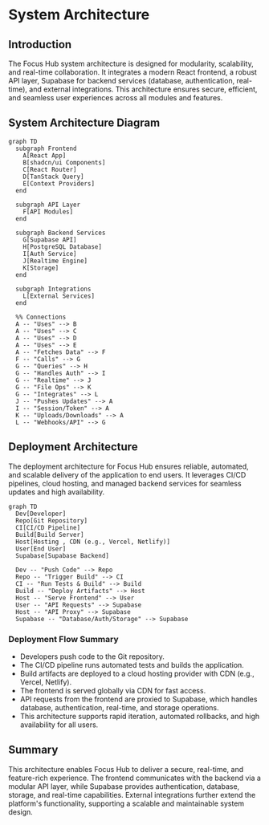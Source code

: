 # System Architecture

## Introduction
The Focus Hub system architecture is designed for modularity, scalability, and real-time collaboration. It integrates a modern React frontend, a robust API layer, Supabase for backend services (database, authentication, real-time), and external integrations. This architecture ensures secure, efficient, and seamless user experiences across all modules and features.

## System Architecture Diagram
```mermaid
graph TD
  subgraph Frontend
    A[React App]
    B[shadcn/ui Components]
    C[React Router]
    D[TanStack Query]
    E[Context Providers]
  end

  subgraph API Layer
    F[API Modules]
  end

  subgraph Backend Services
    G[Supabase API]
    H[PostgreSQL Database]
    I[Auth Service]
    J[Realtime Engine]
    K[Storage]
  end

  subgraph Integrations
    L[External Services]
  end

  %% Connections
  A -- "Uses" --> B
  A -- "Uses" --> C
  A -- "Uses" --> D
  A -- "Uses" --> E
  A -- "Fetches Data" --> F
  F -- "Calls" --> G
  G -- "Queries" --> H
  G -- "Handles Auth" --> I
  G -- "Realtime" --> J
  G -- "File Ops" --> K
  G -- "Integrates" --> L
  J -- "Pushes Updates" --> A
  I -- "Session/Token" --> A
  K -- "Uploads/Downloads" --> A
  L -- "Webhooks/API" --> G
```

## Deployment Architecture

The deployment architecture for Focus Hub ensures reliable, automated, and scalable delivery of the application to end users. It leverages CI/CD pipelines, cloud hosting, and managed backend services for seamless updates and high availability.

```mermaid
graph TD
  Dev[Developer]
  Repo[Git Repository]
  CI[CI/CD Pipeline]
  Build[Build Server]
  Host[Hosting , CDN (e.g., Vercel, Netlify)]
  User[End User]
  Supabase[Supabase Backend]

  Dev -- "Push Code" --> Repo
  Repo -- "Trigger Build" --> CI
  CI -- "Run Tests & Build" --> Build
  Build -- "Deploy Artifacts" --> Host
  Host -- "Serve Frontend" --> User
  User -- "API Requests" --> Supabase
  Host -- "API Proxy" --> Supabase
  Supabase -- "Database/Auth/Storage" --> Supabase
```

### Deployment Flow Summary
- Developers push code to the Git repository.
- The CI/CD pipeline runs automated tests and builds the application.
- Build artifacts are deployed to a cloud hosting provider with CDN (e.g., Vercel, Netlify).
- The frontend is served globally via CDN for fast access.
- API requests from the frontend are proxied to Supabase, which handles database, authentication, real-time, and storage operations.
- This architecture supports rapid iteration, automated rollbacks, and high availability for all users.

## Summary
This architecture enables Focus Hub to deliver a secure, real-time, and feature-rich experience. The frontend communicates with the backend via a modular API layer, while Supabase provides authentication, database, storage, and real-time capabilities. External integrations further extend the platform's functionality, supporting a scalable and maintainable system design. 
